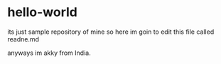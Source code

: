 # hello-world
its just sample repository of mine 
so here im goin to edit this file called readne.md

anyways im akky from India.
